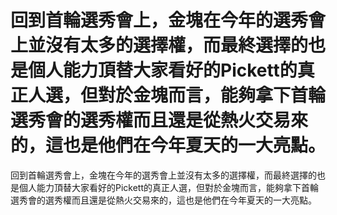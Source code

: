 #  回到首輪選秀會上，金塊在今年的選秀會上並沒有太多的選擇權，而最終選擇的也是個人能力頂替大家看好的Pickett的真正人選，但對於金塊而言，能夠拿下首輪選秀會的選秀權而且還是從熱火交易來的，這也是他們在今年夏天的一大亮點。 
  回到首輪選秀會上，金塊在今年的選秀會上並沒有太多的選擇權，而最終選擇的也是個人能力頂替大家看好的Pickett的真正人選，但對於金塊而言，能夠拿下首輪選秀會的選秀權而且還是從熱火交易來的，這也是他們在今年夏天的一大亮點。